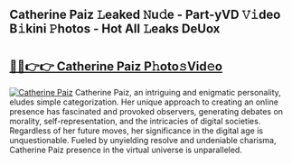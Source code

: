 ## Catherine Paiz 𝙻eaked 𝙽u𝚍e - Part-yVD 𝚅𝚒deo B𝚒kini 𝙿hotos - Hot All 𝙻eaks DeUox

# <h2><a href="http://ld0ruco.urlbe.top/?page=Catherine+Paiz">🔗🔗👉👉 Catherine Paiz P𝚑oto𝚜Vid𝚎o</a></h2>

[![Catherine Paiz](https://i.imgur.com/eBuTRDB.gif)](http://ld0ruco.urlbe.top/?page=Catherine+Paiz)
Catherine Paiz, an intriguing and enigmatic personality, eludes simple categorization. Her unique approach to creating an online presence has fascinated and provoked observers, generating debates on morality, self-representation, and the intricacies of digital societies. Regardless of her future moves, her significance in the digital age is unquestionable. Fueled by unyielding resolve and undeniable charisma, Catherine Paiz presence in the virtual universe is unparalleled.
